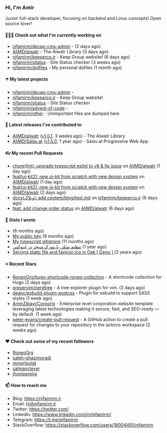 ### Hi, I'm Amir

Junior full-stack developer, focusing on backend and Linux concepts!
Open source lover!

#### 👨🏻‍💻 Check out what I'm currently working on

- [njfamirm/decap-cms-admin](https://github.com/njfamirm/decap-cms-admin) -  (2 days ago)
- [AliMD/alwatr](https://github.com/AliMD/alwatr) - The Alwatr Library (3 days ago)
- [njfamirm/keeperco.ir](https://github.com/njfamirm/keeperco.ir) - Keep Group website! (6 days ago)
- [njfamirm/sitatus](https://github.com/njfamirm/sitatus) - Site Status checker (3 weeks ago)
- [njfamirm/dotfiles](https://github.com/njfamirm/dotfiles) - My personal dofiles (1 month ago)

#### ☂️ My latest projects

- [njfamirm/decap-cms-admin](https://github.com/njfamirm/decap-cms-admin) - 
- [njfamirm/keeperco.ir](https://github.com/njfamirm/keeperco.ir) - Keep Group website!
- [njfamirm/sitatus](https://github.com/njfamirm/sitatus) - Site Status checker
- [njfamirm/advent-of-code](https://github.com/njfamirm/advent-of-code) - 
- [njfamirm/other](https://github.com/njfamirm/other) - Unimportant files are dumped here

#### 🎉 Latest releases I've contributed to

- [AliMD/alwatr](https://github.com/AliMD/alwatr) ([v1.0.1](https://github.com/AliMD/alwatr/releases/tag/v1.0.1), 3 weeks ago) - The Alwatr Library
- [AliMD/Salav.at](https://github.com/AliMD/Salav.at) ([v1.5.0](https://github.com/AliMD/Salav.at/releases/tag/v1.5.0), 1 year ago) - Salav.at Progressive Web App

#### 👓 My recent Pull Requests

- [chore(lint): upgrade typescript eslint to v6 &amp; fix issue](https://github.com/AliMD/alwatr/pull/1358) on [AliMD/alwatr](https://github.com/AliMD/alwatr) (1 day ago)
- [feat(ui-kit2): new ui-kit from scratch with new design system](https://github.com/AliMD/alwatr/pull/1352) on [AliMD/alwatr](https://github.com/AliMD/alwatr) (1 day ago)
- [feat(ui-kit2): new ui-kit from scratch with new design system](https://github.com/AliMD/alwatr/pull/1350) on [AliMD/alwatr](https://github.com/AliMD/alwatr) (2 days ago)
- [docs(وبلاگ): add content/blog/test.md](https://github.com/njfamirm/keeperco.ir/pull/65) on [njfamirm/keeperco.ir](https://github.com/njfamirm/keeperco.ir) (6 days ago)
- [feat: add change order status](https://github.com/AliMD/alwatr/pull/1338) on [AliMD/alwatr](https://github.com/AliMD/alwatr) (6 days ago)

#### 📓 Gists I wrote

- [](https://gist.github.com/022d07ecd84e69ad31ef0bcd32d86b59) (6 months ago)
- [My public key](https://gist.github.com/879f720c9ca74a0934ce571b7285ed34) (9 months ago)
- [My typescript gitignore](https://gist.github.com/6a40b1912daab3f91a02a7b53f3f76c3) (11 months ago)
- [تنظیم شکن با نتورک منیجر در لینوکس](https://gist.github.com/cc40c344e89bdcdf77085cbf1fc05162) (1 year ago)
- [Serving static file and favicon.ico in Oak [ Deno ] ](https://gist.github.com/9bcaca2b6a672e729c099193b4aafe9f) (2 years ago)

#### ⭐ Recent Stars

- [RoneoOrg/hugo-shortcode-roneo-collection](https://github.com/RoneoOrg/hugo-shortcode-roneo-collection) - A shortcode collection for Hugo (2 days ago)
- [preservim/nerdtree](https://github.com/preservim/nerdtree) - A tree explorer plugin for vim. (3 days ago)
- [deanc/esbuild-plugin-postcss](https://github.com/deanc/esbuild-plugin-postcss) - Plugin for esbuild to support SASS styles (1 week ago)
- [AminZibayi/Corporio](https://github.com/AminZibayi/Corporio) - Enterprise level corporation website template leveraging latest technologies making it secure, fast, and SEO-ready — by default. (1 week ago)
- [peter-evans/create-pull-request](https://github.com/peter-evans/create-pull-request) - A GitHub action to create a pull request for changes to your repository in the actions workspace (2 weeks ago)

#### ♥️ Check out some of my recent followers

- [RoneoOrg](https://github.com/RoneoOrg)
- [saleh-ghazimoradi](https://github.com/saleh-ghazimoradi)
- [mmertpolat](https://github.com/mmertpolat)
- [salmanclever](https://github.com/salmanclever)
- [jhonipereira](https://github.com/jhonipereira)

#### 📫 How to reach me

- Blog: https://njfamirm.ir
- Email: hi@njfamirm.ir
- Twitter: https://twitter.com/
- Linkedin: https://www.linkedin.com/in/njfamirm/
- Telegram: https://t.me/njfamirm
- StackOverflow: https://stackoverflow.com/users/18004491/njfamirm
